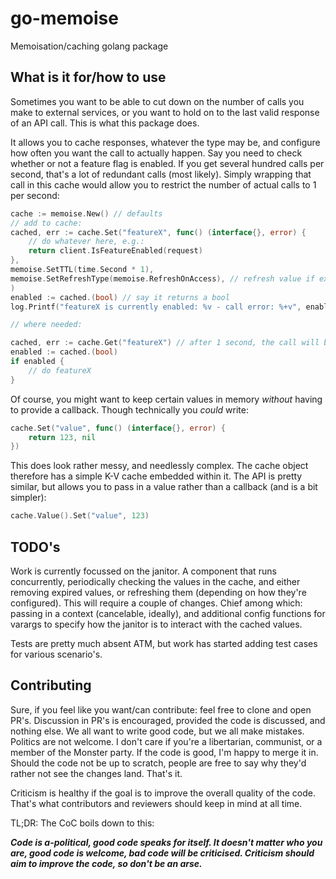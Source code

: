 # go-memoise
Memoisation/caching golang package

## What is it for/how to use

Sometimes you want to be able to cut down on the number of calls you make to external services, or you want to hold on to the last valid response of an API call. This is what this package does.

It allows you to cache responses, whatever the type may be, and configure how often you want the call to actually happen. Say you need to check whether or not a feature flag is enabled. If you get several hundred calls per second, that's a lot of redundant calls (most likely). Simply wrapping that call in this cache would allow you to restrict the number of actual calls to 1 per second:

```go
cache := memoise.New() // defaults
// add to cache:
cached, err := cache.Set("featureX", func() (interface{}, error) {
    // do whatever here, e.g.:
    return client.IsFeatureEnabled(request)
},
memoise.SetTTL(time.Second * 1),
memoise.SetRefreshType(memoise.RefreshOnAccess), // refresh value if expired, on access
)
enabled := cached.(bool) // say it returns a bool
log.Printf("featureX is currently enabled: %v - call error: %+v", enabled, err)

// where needed:

cached, err := cache.Get("featureX") // after 1 second, the call will be made
enabled := cached.(bool)
if enabled {
    // do featureX
}
```

Of course, you might want to keep certain values in memory _without_ having to provide a callback. Though technically you _could_ write:

```go
cache.Set("value", func() (interface{}, error) {
    return 123, nil
})
```

This does look rather messy, and needlessly complex. The cache object therefore has a simple K-V cache embedded within it. The API is pretty similar, but allows you to pass in a value rather than a callback (and is a bit simpler):

```go
cache.Value().Set("value", 123)
```

## TODO's

Work is currently focussed on the janitor. A component that runs concurrently, periodically checking the values in the cache, and either removing expired values, or refreshing them (depending on how they're configured). This will require a couple of changes. Chief among which: passing in a context (cancelable, ideally), and additional config functions for varargs to specify how the janitor is to interact with the cached values.

Tests are pretty much absent ATM, but work has started adding test cases for various scenario's.

## Contributing

Sure, if you feel like you want/can contribute: feel free to clone and open PR's. Discussion in PR's is encouraged, provided the code is discussed, and nothing else. We all want to write good code, but we all make mistakes.
Politics are not welcome. I don't care if you're a libertarian, communist, or a member of the Monster party. If the code is good, I'm happy to merge it in. Should the code not be up to scratch, people are free to say why they'd rather not see the changes land. That's it.

Criticism is healthy if the goal is to improve the overall quality of the code. That's what contributors and reviewers should keep in mind at all time.

TL;DR: The CoC boils down to this:

***Code is a-political, good code speaks for itself. It doesn't matter who you are, good code is welcome, bad code will be criticised. Criticism should aim to improve the code, so don't be an arse.***
